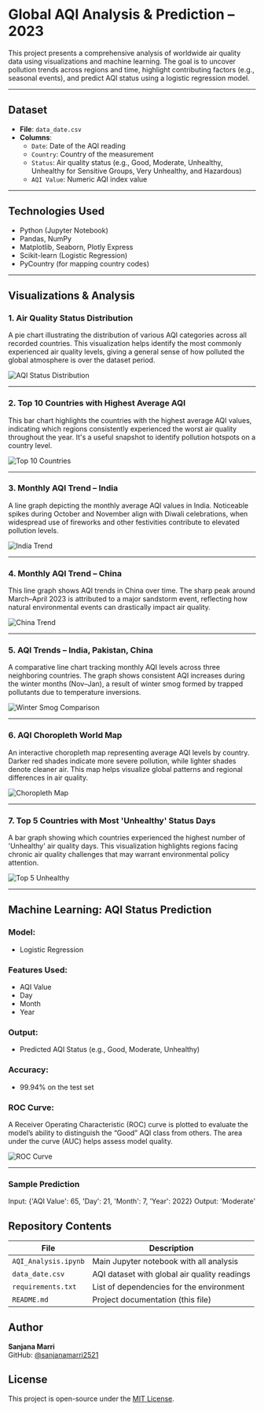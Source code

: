 # Global AQI Analysis & Prediction – 2023

This project presents a comprehensive analysis of worldwide air quality data using visualizations and machine learning. The goal is to uncover pollution trends across regions and time, highlight contributing factors (e.g., seasonal events), and predict AQI status using a logistic regression model.

---

## Dataset

- **File**: `data_date.csv`
- **Columns**:
  - `Date`: Date of the AQI reading
  - `Country`: Country of the measurement
  - `Status`: Air quality status (e.g., Good, Moderate, Unhealthy, Unhealthy for Sensitive Groups, Very Unhealthy, and Hazardous)
  - `AQI Value`: Numeric AQI index value

---

## Technologies Used

- Python (Jupyter Notebook)
- Pandas, NumPy
- Matplotlib, Seaborn, Plotly Express
- Scikit-learn (Logistic Regression)
- PyCountry (for mapping country codes)

---

## Visualizations & Analysis

### 1. Air Quality Status Distribution
A pie chart illustrating the distribution of various AQI categories across all recorded countries. This visualization helps identify the most commonly experienced air quality levels, giving a general sense of how polluted the global atmosphere is over the dataset period.

![AQI Status Distribution](images/status_pie.png)

---

### 2. Top 10 Countries with Highest Average AQI
This bar chart highlights the countries with the highest average AQI values, indicating which regions consistently experienced the worst air quality throughout the year. It's a useful snapshot to identify pollution hotspots on a country level.

![Top 10 Countries](images/top10_avg_aqi.png)

---

### 3. Monthly AQI Trend – India
A line graph depicting the monthly average AQI values in India. Noticeable spikes during October and November align with Diwali celebrations, when widespread use of fireworks and other festivities contribute to elevated pollution levels.

![India Trend](images/india_trend.png)

---

### 4. Monthly AQI Trend – China
This line graph shows AQI trends in China over time. The sharp peak around March–April 2023 is attributed to a major sandstorm event, reflecting how natural environmental events can drastically impact air quality.

![China Trend](images/china_trend.png)

---

### 5. AQI Trends – India, Pakistan, China
A comparative line chart tracking monthly AQI levels across three neighboring countries. The graph shows consistent AQI increases during the winter months (Nov–Jan), a result of winter smog formed by trapped pollutants due to temperature inversions.

![Winter Smog Comparison](images/winter_smog_comparison.png)

---

### 6. AQI Choropleth World Map
An interactive choropleth map representing average AQI levels by country. Darker red shades indicate more severe pollution, while lighter shades denote cleaner air. This map helps visualize global patterns and regional differences in air quality.

![Choropleth Map](images/choropleth_map.png)

---

### 7. Top 5 Countries with Most 'Unhealthy' Status Days
A bar graph showing which countries experienced the highest number of 'Unhealthy' air quality days. This visualization highlights regions facing chronic air quality challenges that may warrant environmental policy attention.

![Top 5 Unhealthy](images/unhealthy_top5.png)

---

## Machine Learning: AQI Status Prediction

### Model:
- Logistic Regression

### Features Used:
- AQI Value
- Day
- Month
- Year

### Output:
- Predicted AQI Status (e.g., Good, Moderate, Unhealthy)

### Accuracy:
- 99.94% on the test set

### ROC Curve:
A Receiver Operating Characteristic (ROC) curve is plotted to evaluate the model’s ability to distinguish the “Good” AQI class from others. The area under the curve (AUC) helps assess model quality.

![ROC Curve](images/roc_curve.png)

---

### Sample Prediction

Input: {'AQI Value': 65, 'Day': 21, 'Month': 7, 'Year': 2022}
Output: 'Moderate'

## Repository Contents

| File                          | Description                                  |
|-------------------------------|----------------------------------------------|
| `AQI_Analysis.ipynb`           | Main Jupyter notebook with all analysis      |
| `data_date.csv`                | AQI dataset with global air quality readings |
| `requirements.txt`             | List of dependencies for the environment     |
| `README.md`                    | Project documentation (this file)            |

## Author

**Sanjana Marri**  
 GitHub: [@sanjanamarri2521](https://github.com/sanjanamarri2521)

##  License

This project is open-source under the [MIT License](LICENSE).
